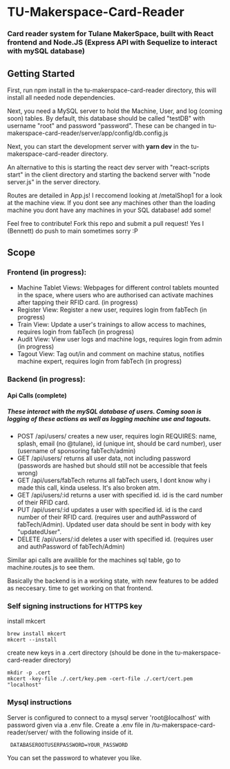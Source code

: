 # TU-Makerspace-Card-Reader
### Card reader system for Tulane MakerSpace, built with React frontend and Node.JS (Express API with Sequelize to interact with mySQL database)
  

## Getting Started
First, run npm install in the tu-makerspace-card-reader directory, this will install all needed node dependencies. 

Next, you need a MySQL server to hold the Machine, User, and log (coming soon) tables. By default, this database should be called "testDB" with username "root" and password "password". These can be changed in tu-makerspace-card-reader/server/app/config/db.config.js

Next, you can start the development server with **yarn dev** in the tu-makerspace-card-reader directory.

An alternative to this is starting the react dev server with "react-scripts start" in the client directory and starting the backend server with "node server.js" in the server directory.

Routes are detailed in App.js! I reccomend looking at /metalShop1 for a look at the machine view. If you dont see any machines other than the loading machine you dont have any machines in your SQL database! add some!

Feel free to contribute! Fork this repo and submit a pull request! Yes I (Bennett) do push to main sometimes sorry :P


## Scope
### Frontend (in progress):
- Machine Tablet Views: Webpages for different control tablets mounted in the space, where users who are authorised can activate machines after tapping their RFID card. (in progress)
- Register View: Register a new user, requires login from fabTech (in progress)
- Train View: Update a user's trainings to allow access to machines, requires login from fabTech (in progress)
- Audit View: View user logs and machine logs, requires login from admin (in progress)
- Tagout View: Tag out/in and comment on machine status, notifies machine expert, requires login from fabTech (in progress)

### Backend (in progress):
#### Api Calls (complete)
##### These interact with the mySQL database of users. Coming soon is logging of these actions as well as logging machine use and tagouts.
- POST /api/users/ creates a new user, requires login
    REQUIRES: name, splash, email (no @tulane), id (unique int, should be card number), user (username of sponsoring fabTech/admin)
- GET /api/users/ returns all user data, not including password (passwords are hashed but should still not be accessible that feels wrong)
- GET /api/users/fabTech returns all fabTech users, I dont know why i made this call, kinda useless. It's also broken atm.
- GET /api/users/:id returns a user with specified id. id is the card number of their RFID card.
- PUT /api/users/:id updates a user with specified id. id is the card number of their RFID card. (requires user and authPassword of fabTech/Admin). Updated user data should be sent in body with key "updatedUser".
- DELETE /api/users/:id deletes a user with specified id. (requires user and authPassword of fabTech/Admin)

Similar api calls are availible for the machines sql table, go to machine.routes.js to see them.

Basically the backend is in a working state, with new features to be added as neccesary. time to get working on that frontend.

### Self signing instructions for HTTPS key

install mkcert
```
brew install mkcert
mkcert --install
```

create new keys in a .cert directory (should be done in the tu-makerspace-card-reader directory)
```
mkdir -p .cert
mkcert -key-file ./.cert/key.pem -cert-file ./.cert/cert.pem "localhost"
```

### Mysql instructions
Server is configured to connect to a mysql server 'root@localhost' with password given via a .env file. Create a .env file in /tu-makerspace-card-reader/server/ with the following inside of it.
```
 DATABASEROOTUSERPASSWORD=YOUR_PASSWORD 
``` 
You can set the password to whatever you like. 